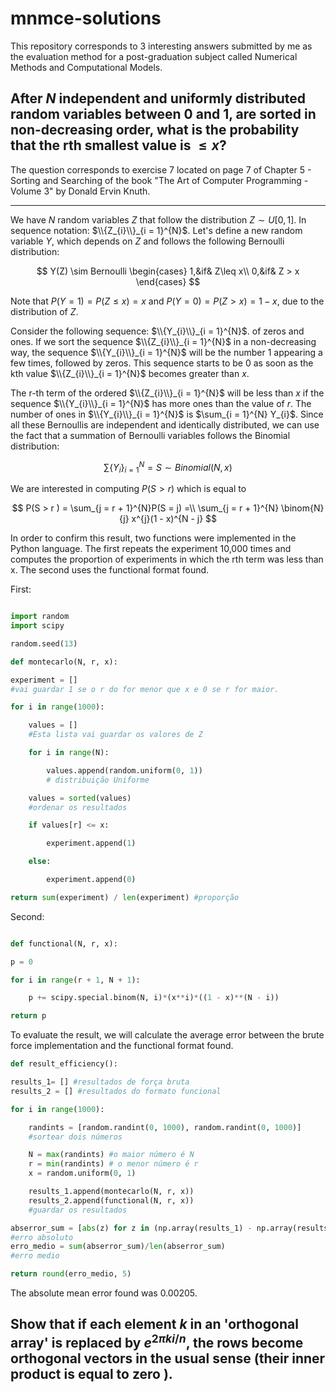 # mnmce-solutions

This repository corresponds to 3 interesting answers submitted by me as the evaluation method for a post-graduation subject called Numerical Methods and Computational Models.

## After $N$ independent and uniformly distributed random variables between 0 and 1, are sorted in non-decreasing order, what is the probability that the rth smallest value is $\leq x$?

The question corresponds to exercise 7 located on page 7 of Chapter 5 - Sorting and Searching of the book "The Art of Computer Programming - Volume 3" by Donald Ervin Knuth.

-----

We have $N$ random variables $Z$ that follow the distribution $Z \sim U[0, 1]$. In sequence notation: $\\{Z_{i}\\}_{i = 1}^{N}$.
Let's define a new random variable $Y$, which depends on $Z$ and follows the following Bernoulli distribution:

$$
Y(Z) \sim Bernoulli 
\begin{cases}
1,&if& Z\leq x\\
0,&if& Z > x
\end{cases}
$$

Note that $P(Y = 1) = P(Z \leq x) = x$ and $P(Y = 0) = P(Z > x) = 1 - x$, due to the distribution of $Z$. 

Consider the following sequence: $\\{Y_{i}\\}_{i = 1}^{N}$. of zeros and ones. If we sort the sequence $\\{Z_{i}\\}_{i = 1}^{N}$ in a non-decreasing way, the sequence $\\{Y_{i}\\}_{i = 1}^{N}$ will be the number 1 appearing a few times, followed by zeros. This sequence starts to be 0 as soon as the kth value $\\{Z_{i}\\}_{i = 1}^{N}$ becomes greater than $x$.

The r-th term of the ordered $\\{Z_{i}\\}_{i = 1}^{N}$ will be less than $x$ if the sequence $\\{Y_{i}\\}_{i = 1}^{N}$ has more ones than the value of $r$. The number of ones in $\\{Y_{i}\\}_{i = 1}^{N}$ is $\sum_{i = 1}^{N} Y_{i}$.
Since all these Bernoullis are independent and identically distributed, we can use the fact that a summation of Bernoulli variables follows the Binomial distribution:

$$
\sum\{Y_{i}\}_{i = 1} ^{N} = S \sim Binomial(N, x)
$$


We are interested in computing $P(S > r )$ which is equal to

$$
P(S  > r ) = \sum_{j = r + 1}^{N}P(S = j) =\\
 \sum_{j = r + 1}^{N} \binom{N}{j} x^{j}(1 - x)^{N - j}
$$

In order to confirm this result, two functions were implemented in the Python language. The first repeats the experiment 10,000 times and computes the proportion of experiments in which the rth term was less than x. The second uses the functional format found.

First:

```python 

import random
import scipy

random.seed(13)

def montecarlo(N, r, x):

experiment = []
#vai guardar 1 se o r do for menor que x e 0 se r for maior.

for i in range(1000):

    values = []
    #Esta lista vai guardar os valores de Z

    for i in range(N):

        values.append(random.uniform(0, 1))
        # distribuição Uniforme

    values = sorted(values)
    #ordenar os resultados

    if values[r] <= x:

        experiment.append(1)

    else:

        experiment.append(0)

return sum(experiment) / len(experiment) #proporção

```

Second:

```python

def functional(N, r, x):

p = 0

for i in range(r + 1, N + 1):

    p += scipy.special.binom(N, i)*(x**i)*((1 - x)**(N - i))

return p
```

To evaluate the result, we will calculate the average error between the brute force implementation and the functional format found.

```python
def result_efficiency():

results_1= [] #resultados de força bruta
results_2 = [] #resultados do formato funcional

for i in range(1000):

    randints = [random.randint(0, 1000), random.randint(0, 1000)]
    #sortear dois números

    N = max(randints) #o maior número é N
    r = min(randints) # o menor número é r
    x = random.uniform(0, 1)

    results_1.append(montecarlo(N, r, x))
    results_2.append(functional(N, r, x))
    #guardar os resultados

abserror_sum = [abs(z) for z in (np.array(results_1) - np.array(results_2))]
#erro absoluto
erro_medio = sum(abserror_sum)/len(abserror_sum)
#erro medio

return round(erro_medio, 5)
```

The absolute mean error found was 0.00205.

## Show that if each element $k$ in an 'orthogonal array' is replaced by $e^{2 \pi k i / n}$, the rows become orthogonal vectors in the usual sense (their inner product is equal to zero ).
